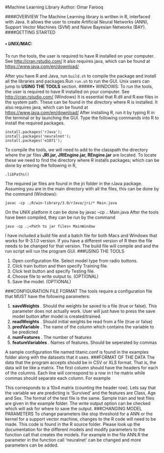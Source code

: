 #Machine Learning Library
Author: Omar Farooq

####OVERVIEW
The Machine Learning library is written in R, interfaced with Java. It allows the user to create Artificial Neural Networks (ANN), Support Vector Machines (SVM) and Naive Bayesian Networks (BAY). 
####GETTING STARTED
##### • UNIX/MAC:
To run the tools, the user is required to have R installed on your computer. See
http://cran.rstudio.com/ 
It also requires java, which can be found at https://www.java.com/en/download/

After you have R and Java, run ````build.sh```` to compile the package and install all the libraries and packages.Run ````run.sh```` to run the GUI.
Unix users can jump to __USING THE TOOLS__ section.
#####•	WINDOWS:
To run the tools, the user is required to have R installed on your computer. See http://cran.rstudio.com/ 
(Windows) It is essential that R.dll and R.exe files in the system path. These can be found in the directory where R is installed.
It also requires java, which can be found at https://www.java.com/en/download/
After installing R, run it by typing R in the terminal or by launching the GUI. Type the following commands into R to install the required packages. 
````
install.packages('rJava');
install.packages('neuralnet');
install.packages('e1071');
````
To compile the tools, we will need to add to the classpath the directory where the jar files __JRI.jar, JRIEngine.jar, REngine.jar__ are located. To locate these we need to find the directory where R installs packages; which can be done by entering the following in R,
```` 
.libPaths()
````
The required jar files are found in the jri folder in the rJava package. Assuming you are in the main directory with all the files, this can be done by the command (Windows):

````
javac -cp .;R/win-library/3.0/rJava/jri/* Main.java
```` 
On the UNIX platform it can be done by
javac –cp .:<Path to the jar files> Main.java
After the tools have been compiled, they can be run by the command
````
java -cp .;<Path to jar files> MainWindow
````
I have included a build file and a batch file for both Macs and Windows that works for R-3.1.0 version. If you have a different version of R then the file needs to be changed for that version. The build file will compile and and the run script will run the program GUI.
###USING THE TOOLS
1.	Open configuration file. Select model type from radio buttons.
2.	Click train button and then specify Training file.
3.	Click test button and specify Testing file.
4.	Choose file to write output to. (OPTIONAL)
5.	Save the model. (OPTIONAL)

###CONFIGURATION FILE FORMAT
The tools require a configuration file that MUST have the following parameters:
1.	__saveWeights__ . Should the weights be saved to a file (true or false). This parameter does not actually work. User will just have to press the save model button after model is created/trained.
2.	__readWeights__ . Should initial weights be read from a file (true or false)
3.	__predVariable__  . The name of the column which contains the variable to be predicted
4.	__numFeatures__ . The number of features
5.	__featureVariables__ . Names of features. Should be seperated by commas

A sample configuration file named titanic.conf is found in the examples folder along with the datasets that it uses. 
###FORMAT OF THE DATA
The data that the program accepts should be in CSV or XLS format. That is, the data will be like a matrix. The first column should have the headers for each of the columns. Each line will correspond to a row in t he matrix while commas should separate each column. For example

This corresponds to a 10x4 matrix (counting the header row). Lets say that the variable we are predicting is ‘Survived’ and the features are Class, Age and Sex. The format of the test file is the same. Sample train and test files are given in the example folder. The write output option can be checked which will ask for where to save the output. 
###CHANGING MODEL PARAMETERS
To change parameters like stop threshold for a ANN or the kernel for a support vector machine, changes to the R code will need to be made. This code is found in the R source folder. Please look up the documentation for the different models and modify parameters to the function call that creates the models. For example in the file ANN.R the parameter in the function call ‘neuralnet’ can be changed and more parameters can be added.

